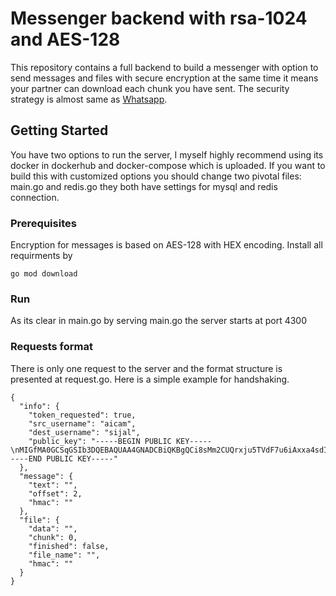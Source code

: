 # Messenger backend with rsa-1024 and AES-128

This repository contains a full backend to build a messenger with option to send messages and files with secure encryption at the same time
it means your partner can download each chunk you have sent. The security strategy is almost same as <a href="https://scontent.whatsapp.net/v/t61.22868-34/68135620_760356657751682_6212997528851833559_n.pdf/WhatsApp-Security-Whitepaper.pdf?_nc_sid=41cc27&_nc_oc=AQkJcUSq9G6NGOZ0ZuRULw_icW7l1Fq-HLh2i2KELDnTOnkpgfZCeAUpQU3pa7mkSLQ&_nc_ht=scontent.whatsapp.net&oh=1a7c6a379166027b672825a7f84c6ec9&oe=5ECCDC93">Whatsapp</a>.

## Getting Started

You have two options to run the server, I myself highly recommend using its docker in dockerhub and docker-compose which is uploaded.
If you want to build this with customized options you should change two pivotal files: main.go and redis.go they both have settings for
mysql and redis connection.

### Prerequisites

Encryption for messages is based on AES-128 with HEX encoding.
Install all requirments by

```
go mod download
```

### Run

As its clear in main.go by serving main.go the server starts at port 4300
### Requests format
There is only one request to the server and the format structure is presented at request.go.
Here is a simple example for handshaking.
```
{
  "info": {
    "token_requested": true,
    "src_username": "aicam",
    "dest_username": "sijal",
    "public_key": "-----BEGIN PUBLIC KEY-----\nMIGfMA0GCSqGSIb3DQEBAQUAA4GNADCBiQKBgQCi8sMm2CUQrxju5TVdF7u6iAxxa4sdIkBPARR0TaZTZUcmp+ySmCGXVM68h02M2nui/vCHmxLxbPH34cg3Ul8LoS8MNZIqDk2qekbaRA1s/ehL3kU4chw8050x15XCp9k9y4Q2LrZr/pkoXY23tk7PYT0LOcjKCOe7z/cf1SMcTwIDAQAB\n-----END PUBLIC KEY-----"
  },
  "message": {
    "text": "",
    "offset": 2,
    "hmac": ""
  },
  "file": {
    "data": "",
    "chunk": 0,
    "finished": false,
    "file_name": "",
    "hmac": ""
  }
}

```
